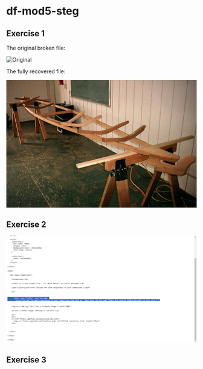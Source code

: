 # df-mod5-steg

## Exercise 1

The original broken file:

![Original](Recover1.jpg)

The fully recovered file:

![Fixed](Fixed1.jpg)

## Exercise 2

![Fixed](hidden-message.png)



## Exercise 3



